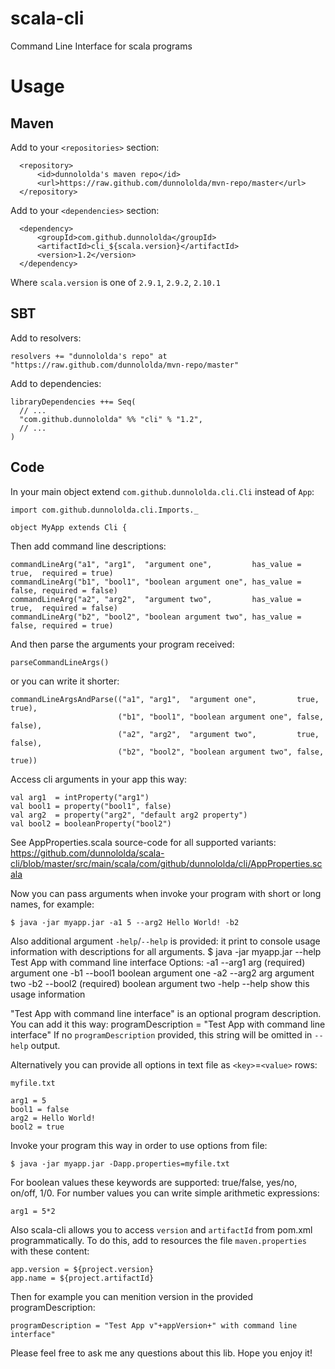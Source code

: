 scala-cli
=========

Command Line Interface for scala programs

Usage
=====

Maven
-----

Add to your `<repositories>` section:

      <repository>
          <id>dunnololda's maven repo</id>
          <url>https://raw.github.com/dunnololda/mvn-repo/master</url>
      </repository>
      
Add to your `<dependencies>` section:

      <dependency>
          <groupId>com.github.dunnololda</groupId>
          <artifactId>cli_${scala.version}</artifactId>
          <version>1.2</version>
      </dependency>
      
Where `scala.version` is one of `2.9.1`, `2.9.2`, `2.10.1`

SBT
---

Add to resolvers:

    resolvers += "dunnololda's repo" at "https://raw.github.com/dunnololda/mvn-repo/master"
    
Add to dependencies:

    libraryDependencies ++= Seq(
      // ...
      "com.github.dunnololda" %% "cli" % "1.2",
      // ...
    )

Code
----

In your main object extend `com.github.dunnololda.cli.Cli` instead of `App`:

    import com.github.dunnololda.cli.Imports._
    
    object MyApp extends Cli {
      
Then add command line descriptions:

    commandLineArg("a1", "arg1",  "argument one",         has_value = true,  required = true)
    commandLineArg("b1", "bool1", "boolean argument one", has_value = false, required = false)
    commandLineArg("a2", "arg2",  "argument two",         has_value = true,  required = false)
    commandLineArg("b2", "bool2", "boolean argument two", has_value = false, required = true)

And then parse the arguments your program received:

    parseCommandLineArgs()
    
or you can write it shorter:

    commandLineArgsAndParse(("a1", "arg1",  "argument one",         true,  true),
                            ("b1", "bool1", "boolean argument one", false, false),
                            ("a2", "arg2",  "argument two",         true,  false),
                            ("b2", "bool2", "boolean argument two", false, true))
                            
Access cli arguments in your app this way:

    val arg1  = intProperty("arg1")
    val bool1 = property("bool1", false)
    val arg2  = property("arg2", "default arg2 property")
    val bool2 = booleanProperty("bool2")
    
See AppProperties.scala source-code for all supported variants:
https://github.com/dunnololda/scala-cli/blob/master/src/main/scala/com/github/dunnololda/cli/AppProperties.scala
    
Now you can pass arguments when invoke your program with short or long names, for example:

    $ java -jar myapp.jar -a1 5 --arg2 Hello World! -b2
    
Also additional argument `-help`/`--help` is provided: it print to console usage information with descriptions for all arguments.
    $ java -jar myapp.jar --help
    Test App with command line interface
    Options:
    -a1       --arg1 arg (required)         argument one
    -b1       --bool1                       boolean argument one
    -a2       --arg2 arg                    argument two
    -b2       --bool2 (required)            boolean argument two
    -help     --help                        show this usage information
    
"Test App with command line interface" is an optional program description. You can add it this way:
    programDescription = "Test App with command line interface"
If no `programDescription` provided, this string will be omitted in `--help` output.

Alternatively you can provide all options in text file as `<key>`=`<value>` rows:

    myfile.txt
    
    arg1 = 5
    bool1 = false
    arg2 = Hello World!
    bool2 = true
    
Invoke your program this way in order to use options from file:

    $ java -jar myapp.jar -Dapp.properties=myfile.txt
    
For boolean values these keywords are supported: true/false, yes/no, on/off, 1/0.
For number values you can write simple arithmetic expressions:

    arg1 = 5*2
    
Also scala-cli allows you to access `version` and `artifactId` from pom.xml programmatically. 
To do this, add to resources the file `maven.properties` with these content:

    app.version = ${project.version}
    app.name = ${project.artifactId}
    
Then for example you can menition version in the provided programDescription:

    programDescription = "Test App v"+appVersion+" with command line interface"
    
Please feel free to ask me any questions about this lib. Hope you enjoy it!
